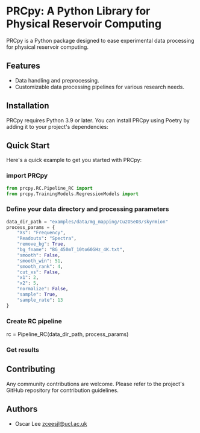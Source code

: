 # PRCpy: A Python Library for Physical Reservoir Computing

PRCpy is a Python package designed to ease experimental data processing for physical reservoir computing.

## Features

- Data handling and preprocessing.
- Customizable data processing pipelines for various research needs.

## Installation

PRCpy requires Python 3.9 or later. You can install PRCpy using Poetry by adding it to your project's dependencies:


## Quick Start

Here's a quick example to get you started with PRCpy:

### import PRCpy
```python
from prcpy.RC.Pipeline_RC import 
from prcpy.TrainingModels.RegressionModels import
```

### Define your data directory and processing parameters
```python
data_dir_path = "examples/data/mg_mapping/Cu2OSeO3/skyrmion"
process_params = {
    "Xs": "Frequency",
    "Readouts": "Spectra",
    "remove_bg": True,
    "bg_fname": "BG_450mT_10to60GHz_4K.txt",
    "smooth": False,
    "smooth_win": 51,
    "smooth_rank": 4,
    "cut_xs": False,
    "x1": 2,
    "x2": 5,
    "normalize": False,
    "sample": True,
    "sample_rate": 13
}
```

### Create RC pipeline
rc = Pipeline_RC(data_dir_path, process_params)

### Get results


## Contributing

Any community contributions are welcome. Please refer to the project's GitHub repository for contribution guidelines.

## Authors

- Oscar Lee <zceesjl@ucl.ac.uk>


